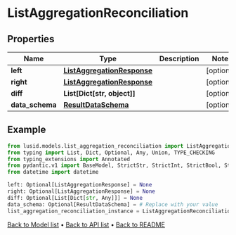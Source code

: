 # ListAggregationReconciliation

## Properties
Name | Type | Description | Notes
------------ | ------------- | ------------- | -------------
**left** | [**ListAggregationResponse**](ListAggregationResponse.md) |  | [optional] 
**right** | [**ListAggregationResponse**](ListAggregationResponse.md) |  | [optional] 
**diff** | **List[Dict[str, object]]** |  | [optional] 
**data_schema** | [**ResultDataSchema**](ResultDataSchema.md) |  | [optional] 
## Example

```python
from lusid.models.list_aggregation_reconciliation import ListAggregationReconciliation
from typing import List, Dict, Optional, Any, Union, TYPE_CHECKING
from typing_extensions import Annotated
from pydantic.v1 import BaseModel, StrictStr, StrictInt, StrictBool, StrictFloat, StrictBytes, Field, validator, ValidationError, conlist, constr
from datetime import datetime

left: Optional[ListAggregationResponse] = None
right: Optional[ListAggregationResponse] = None
diff: Optional[List[Dict[str, Any]]] = None
data_schema: Optional[ResultDataSchema] = # Replace with your value
list_aggregation_reconciliation_instance = ListAggregationReconciliation(left=left, right=right, diff=diff, data_schema=data_schema)

```

[Back to Model list](../README.md#documentation-for-models) &#8226; [Back to API list](../README.md#documentation-for-api-endpoints) &#8226; [Back to README](../README.md)

